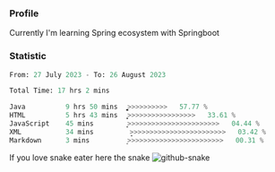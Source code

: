 ### Profile 

Currently I'm learning Spring ecosystem with Springboot

### Statistic
<!--START_SECTION:waka-->

```python
From: 27 July 2023 - To: 26 August 2023

Total Time: 17 hrs 2 mins

Java          9 hrs 50 mins   ͎͎͎͎͎͎͎͎͎͎͎͎͎͎͚>>>>>>>>>>   57.77 %
HTML          5 hrs 43 mins   ͎͎͎͎͎͎͎͎>>>>>>>>>>>>>>>>>   33.61 %
JavaScript    45 mins         ͎͙>>>>>>>>>>>>>>>>>>>>>>>   04.44 %
XML           34 mins         ̞>>>>>>>>>>>>>>>>>>>>>>>>   03.42 %
Markdown      3 mins          ͙>>>>>>>>>>>>>>>>>>>>>>>>   00.31 %
```

<!--END_SECTION:waka-->

If you love snake eater here the snake 
<picture>
  <source media="(prefers-color-scheme: dark)" srcset="https://github.com/pradana4648/pradana4648/blob/c0566a83ca6ea5f2e46bab00e717c4c82b4b5c4c/github-contribution-grid-snake-dark.svg" />
  <source media="(prefers-color-scheme: light)" srcset="https://github.com/pradana4648/pradana4648/blob/c0566a83ca6ea5f2e46bab00e717c4c82b4b5c4c/github-contribution-grid-snake.svg" />
  <img alt="github-snake" src="https://github.com/pradana4648/pradana4648/blob/c0566a83ca6ea5f2e46bab00e717c4c82b4b5c4c/github-contribution-grid-snake.svg" />
</picture>
